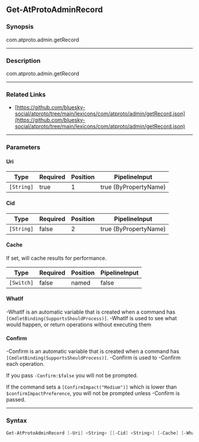 Get-AtProtoAdminRecord
----------------------




### Synopsis
com.atproto.admin.getRecord



---


### Description

com.atproto.admin.getRecord



---


### Related Links
* [https://github.com/bluesky-social/atproto/tree/main/lexicons/com/atproto/admin/getRecord.json](https://github.com/bluesky-social/atproto/tree/main/lexicons/com/atproto/admin/getRecord.json)





---


### Parameters
#### **Uri**




|Type      |Required|Position|PipelineInput        |
|----------|--------|--------|---------------------|
|`[String]`|true    |1       |true (ByPropertyName)|



#### **Cid**




|Type      |Required|Position|PipelineInput        |
|----------|--------|--------|---------------------|
|`[String]`|false   |2       |true (ByPropertyName)|



#### **Cache**

If set, will cache results for performance.






|Type      |Required|Position|PipelineInput|
|----------|--------|--------|-------------|
|`[Switch]`|false   |named   |false        |



#### **WhatIf**
-WhatIf is an automatic variable that is created when a command has ```[CmdletBinding(SupportsShouldProcess)]```.
-WhatIf is used to see what would happen, or return operations without executing them
#### **Confirm**
-Confirm is an automatic variable that is created when a command has ```[CmdletBinding(SupportsShouldProcess)]```.
-Confirm is used to -Confirm each operation.

If you pass ```-Confirm:$false``` you will not be prompted.


If the command sets a ```[ConfirmImpact("Medium")]``` which is lower than ```$confirmImpactPreference```, you will not be prompted unless -Confirm is passed.



---


### Syntax
```PowerShell
Get-AtProtoAdminRecord [-Uri] <String> [[-Cid] <String>] [-Cache] [-WhatIf] [-Confirm] [<CommonParameters>]
```
